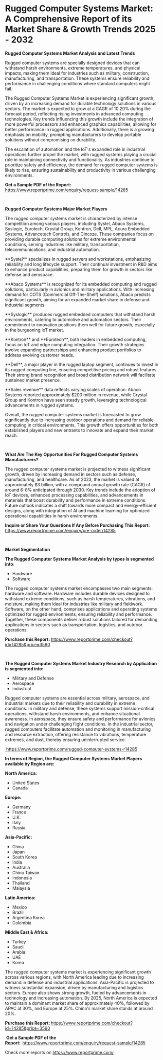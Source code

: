 <p><h1>Rugged Computer Systems Market: A Comprehensive Report of its Market Share & Growth Trends 2025 - 2032</h1></p><p><strong>Rugged Computer Systems Market Analysis and Latest Trends</strong></p>
<p><p>Rugged computer systems are specially designed devices that can withstand harsh environments, extreme temperatures, and physical impacts, making them ideal for industries such as military, construction, manufacturing, and transportation. These systems ensure reliability and performance in challenging conditions where standard computers might fail.</p><p>The Rugged Computer Systems Market is experiencing significant growth, driven by an increasing demand for durable technology solutions in various sectors. The market is expected to grow at a CAGR of 10.20% during the forecast period, reflecting rising investments in advanced computing technologies. Key trends influencing this growth include the integration of more powerful processors and enhanced graphics capabilities, allowing for better performance in rugged applications. Additionally, there is a growing emphasis on mobility, prompting manufacturers to develop portable solutions without compromising on durability.</p><p>The escalation of automation and the IoT's expanded role in industrial operations further propel the market, with rugged systems playing a crucial role in maintaining connectivity and functionality. As industries continue to prioritize safety and efficiency, the demand for rugged computer systems is likely to rise, ensuring sustainability and productivity in various challenging environments.</p></p>
<p><strong>Get a Sample PDF of the Report:&nbsp;</strong> <a href="https://www.reportprime.com/enquiry/request-sample/14285?utm_campaign=2196&utm_medium=2&utm_source=Github&utm_content=ia&utm_term=20032025&utm_id=rugged-computer-systems">https://www.reportprime.com/enquiry/request-sample/14285</a></p>
<p>&nbsp;</p>
<p><strong>Rugged Computer Systems Major Market Players</strong></p>
<p><p>The rugged computer systems market is characterized by intense competition among various players, including Systel, Abaco Systems, Syslogic, Eurotech, Crystal Group, Kontron, Dell, MPL, Acura Embedded Systems, Advancetech Controls, and Cincoze. These companies focus on providing durable computing solutions for extreme environmental conditions, serving industries like military, transportation, telecommunications, and industrial automation.</p><p>**Systel** specializes in rugged servers and workstations, emphasizing reliability and long lifecycle support. Their continual investment in R&D aims to enhance product capabilities, preparing them for growth in sectors like defense and aerospace.</p><p>**Abaco Systems** is recognized for its embedded computing and rugged solutions, particularly in avionics and military applications. With increasing demand for COTS (Commercial Off-The-Shelf) solutions, Abaco predicts significant growth, aiming for an expanded market share in defense and industrial segments.</p><p>**Syslogic** produces rugged embedded computers that withstand harsh environments, catering to automotive and automation sectors. Their commitment to innovation positions them well for future growth, especially in the burgeoning IoT market.</p><p>**Kontron** and **Eurotech**, both leaders in embedded computing, focus on IoT and edge computing integration. Their growth strategies involve expanding partnerships and enhancing product portfolios to address evolving customer needs.</p><p>**Dell**, a major player in the rugged laptop segment, continues to invest in its rugged computing line, ensuring competitive pricing and robust features. Their strong brand recognition and broad distribution network will facilitate sustained market presence.</p><p>**Sales revenue** data reflects varying scales of operation: Abaco Systems reported approximately $200 million in revenue, while Crystal Group and Kontron have seen steady growth, leveraging technological advancements in rugged systems.</p><p>Overall, the rugged computer systems market is forecasted to grow significantly due to increasing outdoor operations and demand for reliable computing in critical environments. This growth offers opportunities for both established players and new entrants to innovate and expand their market reach.</p></p>
<p>&nbsp;</p>
<p><strong>What Are The Key Opportunities For Rugged Computer Systems Manufacturers?</strong></p>
<p><p>The rugged computer systems market is projected to witness significant growth, driven by increasing demand in sectors such as defense, manufacturing, and healthcare. As of 2023, the market is valued at approximately $3 billion, with a compound annual growth rate (CAGR) of around 6-8% anticipated through 2030. Key trends include the adoption of IoT devices, enhanced processing capabilities, and advancements in materials that boost durability and performance in extreme conditions. Future outlook indicates a shift towards more compact and energy-efficient designs, along with integration of AI and machine learning for optimized operational capabilities in harsh environments.</p></p>
<p><strong>Inquire or Share Your Questions If Any Before Purchasing This Report:</strong> <a href="https://www.reportprime.com/enquiry/pre-order/14285?utm_campaign=2196&utm_medium=2&utm_source=Github&utm_content=ia&utm_term=20032025&utm_id=rugged-computer-systems">https://www.reportprime.com/enquiry/pre-order/14285</a></p>
<p>&nbsp;</p>
<p><strong>Market Segmentation</strong></p>
<p><strong>The Rugged Computer Systems Market Analysis by types is segmented into:</strong></p>
<p><ul><li>Hardware</li><li>Software</li></ul></p>
<p><p>The rugged computer systems market encompasses two main segments: hardware and software. Hardware includes durable devices designed to withstand extreme conditions, such as harsh temperatures, vibrations, and moisture, making them ideal for industries like military and fieldwork. Software, on the other hand, comprises applications and operating systems optimized for rugged environments, ensuring reliability and performance. Together, these components deliver robust solutions tailored for demanding applications in sectors such as transportation, logistics, and outdoor operations.</p></p>
<p><strong>Purchase this Report:&nbsp;</strong><a href="https://www.reportprime.com/checkout?id=14285&price=3590&utm_campaign=2196&utm_medium=2&utm_source=Github&utm_content=ia&utm_term=20032025&utm_id=rugged-computer-systems">https://www.reportprime.com/checkout?id=14285&price=3590</a></p>
<p>&nbsp;</p>
<p><strong>The Rugged Computer Systems Market Industry Research by Application is segmented into:</strong></p>
<p><ul><li>Military and Defense</li><li>Aerospace</li><li>Industrial</li></ul></p>
<p><p>Rugged computer systems are essential across military, aerospace, and industrial markets due to their reliability and durability in extreme conditions. In military and defense, these systems support mission-critical operations, withstand harsh environments, and enhance situational awareness. In aerospace, they ensure safety and performance for avionics and navigation under challenging flight conditions. In the industrial sector, rugged computers facilitate automation and monitoring in manufacturing and resource extraction, offering resistance to vibrations, temperature extremes, and dust, thereby ensuring uninterrupted service.</p></p>
<p><a href="https://www.reportprime.com/rugged-computer-systems-r14285?utm_campaign=2196&utm_medium=2&utm_source=Github&utm_content=ia&utm_term=20032025&utm_id=rugged-computer-systems">&nbsp;https://www.reportprime.com/rugged-computer-systems-r14285</a></p>
<p><strong>In terms of Region, the Rugged Computer Systems Market Players available by Region are:</strong></p>
<p>
    <p> <strong> North America: </strong>
        <ul>
            <li>United States</li>
            <li>Canada</li>
        </ul>
        </p> 
    <p> <strong> Europe: </strong>
        <ul>
            <li>Germany</li>
            <li>France</li>
            <li>U.K.</li>
            <li>Italy</li>
            <li>Russia</li>
        </ul>
        </p> 
    <p> <strong> Asia-Pacific: </strong>
        <ul>
            <li>China</li>
            <li>Japan</li>
            <li>South Korea</li>
            <li>India</li>
            <li>Australia</li>
            <li>China Taiwan</li>
            <li>Indonesia</li>
            <li>Thailand</li>
            <li>Malaysia</li>
        </ul>
        </p> 
    <p> <strong> Latin America: </strong>
        <ul>
            <li>Mexico</li>
            <li>Brazil</li>
            <li>Argentina Korea</li>
            <li>Colombia</li>
        </ul>
        </p> 
    <p> <strong> Middle East & Africa: </strong>
        <ul>
            <li>Turkey</li>
            <li>Saudi</li>
            <li>Arabia</li>
            <li>UAE</li>
            <li>Korea</li>
        </ul>
    </p>
    </p>
<p><p>The rugged computer systems market is experiencing significant growth across various regions, with North America leading due to increasing demand in defense and industrial applications. Asia-Pacific is projected to witness substantial expansion, driven by manufacturing and logistics sectors. Europe also shows strong growth, fueled by advancements in technology and increasing automation. By 2025, North America is expected to maintain a dominant market share of approximately 40%, followed by APAC at 30%, and Europe at 25%. China's market share stands at around 20%.</p></p>
<p><strong>Purchase this Report: </strong><a href="https://www.reportprime.com/checkout?id=14285&price=3590&utm_campaign=2196&utm_medium=2&utm_source=Github&utm_content=ia&utm_term=20032025&utm_id=rugged-computer-systems">https://www.reportprime.com/checkout?id=14285&price=3590</a></p>
<p>&nbsp;<strong>Get a Sample PDF of the Report:&nbsp;&nbsp;</strong><a href="https://www.reportprime.com/enquiry/request-sample/14285?utm_campaign=2196&utm_medium=2&utm_source=Github&utm_content=ia&utm_term=20032025&utm_id=rugged-computer-systems">https://www.reportprime.com/enquiry/request-sample/14285</a></p>
<p><strong></strong></p>
<p>Check more reports on <a href="https://www.reportprime.com/?utm_campaign=2196&utm_medium=2&utm_source=Github&utm_content=ia&utm_term=20032025&utm_id=rugged-computer-systems">https://www.reportprime.com/</a></p>